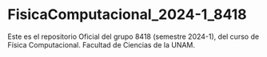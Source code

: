 # FisicaComputacional_2024-1_8418
Este es el repositorio Oficial del grupo 8418 (semestre 2024-1), del curso de Física Computacional.  Facultad de Ciencias de la UNAM.
